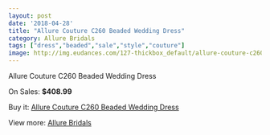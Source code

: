 ```yaml
---
layout: post
date: '2018-04-28'
title: "Allure Couture C260 Beaded Wedding Dress"
category: Allure Bridals
tags: ["dress","beaded","sale","style","couture"]
image: http://img.eudances.com/127-thickbox_default/allure-couture-c260-beaded-wedding-dress.jpg
---
```

Allure Couture C260 Beaded Wedding Dress

On Sales: **$408.99**
<a href="https://www.eudances.com/en/allure-bridals/42-allure-couture-c260-beaded-wedding-dress.html"><amp-img layout="responsive" width="600" height="600" src="//img.eudances.com/127-thickbox_default/allure-couture-c260-beaded-wedding-dress.jpg" alt="Allure Couture C260 Beaded Wedding Dress 0" /></a>
<a href="https://www.eudances.com/en/allure-bridals/42-allure-couture-c260-beaded-wedding-dress.html"><amp-img layout="responsive" width="600" height="600" src="//img.eudances.com/130-thickbox_default/allure-couture-c260-beaded-wedding-dress.jpg" alt="Allure Couture C260 Beaded Wedding Dress 1" /></a>
<a href="https://www.eudances.com/en/allure-bridals/42-allure-couture-c260-beaded-wedding-dress.html"><amp-img layout="responsive" width="600" height="600" src="//img.eudances.com/129-thickbox_default/allure-couture-c260-beaded-wedding-dress.jpg" alt="Allure Couture C260 Beaded Wedding Dress 2" /></a>
<a href="https://www.eudances.com/en/allure-bridals/42-allure-couture-c260-beaded-wedding-dress.html"><amp-img layout="responsive" width="600" height="600" src="//img.eudances.com/128-thickbox_default/allure-couture-c260-beaded-wedding-dress.jpg" alt="Allure Couture C260 Beaded Wedding Dress 3" /></a>

Buy it: [Allure Couture C260 Beaded Wedding Dress](https://www.eudances.com/en/allure-bridals/42-allure-couture-c260-beaded-wedding-dress.html "Allure Couture C260 Beaded Wedding Dress")

View more: [Allure Bridals](https://www.eudances.com/en/2-allure-bridals "Allure Bridals")
